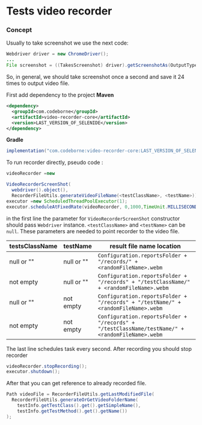 # Tests video recorder

### Concept

Usually to take screenshot we use the next code:

```java
Webdriver driver = new ChromeDriver();
...
File screenshot = ((TakesScreenshot) driver).getScreenshotAs(OutputType.FILE);
```

So, in general, we should take screenshot once a second and save it 24 times to output video file.

First add dependency to the project
**Maven**
```xml
<dependency>
  <groupId>com.codeborne</groupId>
  <artifactId>video-recorder-core</artifactId>
  <version>LAST_VERSION_OF_SELENIDE</version>
</dependency>
``` 

**Gradle**
```groovy
implementation("com.codeborne:video-recorder-core:LAST_VERSION_OF_SELENIDE")
```

To run recorder directly, pseudo code :

```java
videoRecorder =new

VideoRecorderScreenShot(
  webdriver().object(),
  RecorderFileUtils.generateVideoFileName(<testClassName>, <testName>));
executor =new ScheduledThreadPoolExecutor(1);
executor.scheduleAtFixedRate(videoRecorder, 0,1000,TimeUnit.MILLISECONDS);
```

in the first line the parameter for `VideoRecorderScreenShot` constructor should pass `Webdriver` instance.
`<testClassName>` and `<testName>` can be `null`. These parameters are needed to point recorder to the video file.

| testsClassName | testName   | result file name location                                                                       |
|----------------|------------|-------------------------------------------------------------------------------------------------|
| null or ""     | null or "" | `Configuration.reportsFolder + "/records/" + <randomFileName>.webm`                             |
| not empty      | null or "" | `Configuration.reportsFolder + "/records" + "/testClassName/" + <randomFileName>.webm`          |
| null or ""     | not empty  | `Configuration.reportsFolder + "/records" + "/testName/" + <randomFileName>.webm`               |
| not empty      | not empty  | `Configuration.reportsFolder + "/records" + "/testClassName/testName/" + <randomFileName>.webm` |

The last line schedules task every second.
After recording you should stop recorder

```java
videoRecorder.stopRecording();
executor.shutdown();
```

After that you can get reference to already recorded file.

```java
Path videoFile = RecorderFileUtils.getLastModifiedFile(
  RecorderFileUtils.generateOrGetVideoFolderName(
    testInfo.getTestClass().get().getSimpleName(), 
    testInfo.getTestMethod().get().getName())
);
```



